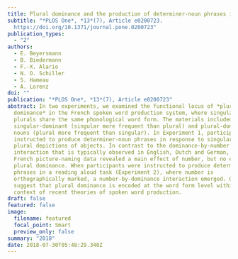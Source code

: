 ```yaml
---
title: Plural dominance and the production of determiner-noun phrases in French
subtitle: "*PLOS One*, *13*(7), Article e0200723.
  https://doi.org/10.1371/journal.pone.0200723"
publication_types:
  - "2"
authors:
  - E. Beyersmann
  - B. Biedermann
  - F.-X. Alario
  - N. O. Schiller
  - S. Hameau
  - A. Lorenz
doi: ""
publication: "*PLOS One*, *13*(7), Article e0200723"
abstract: In two experiments, we examined the functional locus of *plural
  dominance* in the French spoken word production system, where singulars and
  plurals share the same phonological word form. The materials included
  singular-dominant (singular more frequent than plural) and plural-dominant
  nouns (plural more frequent than singular). In Experiment 1, participants were
  instructed to produce determiner-noun phrases in response to singular and
  plural depictions of objects. In contrast to the dominance-by-number
  interaction that is typically observed in English, Dutch and German, the
  French picture-naming data revealed a main effect of number, but no effect of
  plural dominance. When participants were instructed to produce determiner-noun
  phrases in a reading aloud task (Experiment 2), where number is
  orthographically marked, a number-by-dominance interaction emerged. Our data
  suggest that plural dominance is encoded at the word form level within the
  context of recent theories of spoken word production.
draft: false
featured: false
image:
  filename: featured
  focal_point: Smart
  preview_only: false
summary: "2018"
date: 2018-07-30T05:48:29.340Z
---
```

